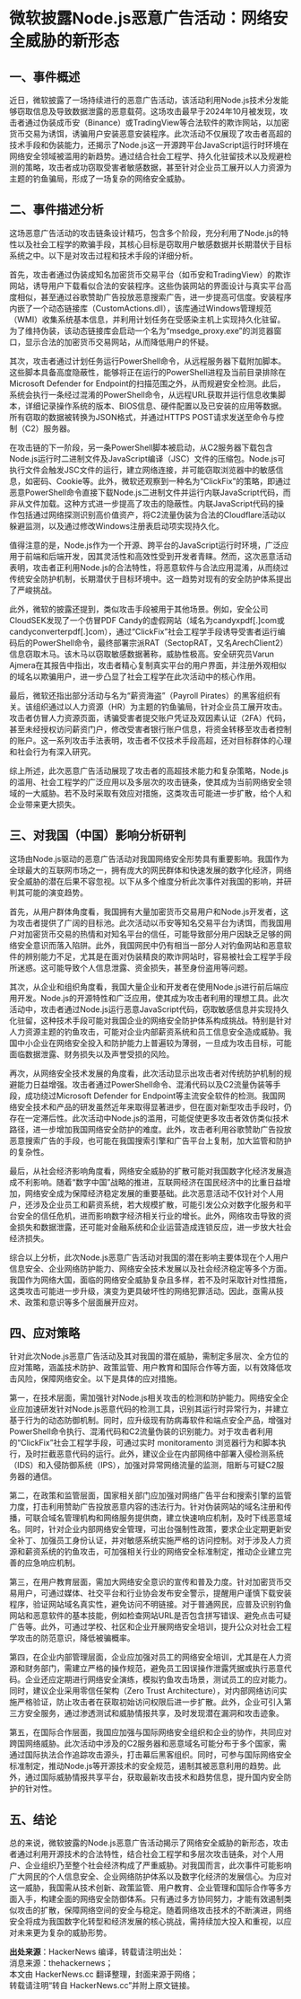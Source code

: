# 微软披露Node.js恶意广告活动：网络安全威胁的新形态

## 一、事件概述

近日，微软披露了一场持续进行的恶意广告活动，该活动利用Node.js技术分发能够窃取信息及导致数据泄露的恶意载荷。这场攻击最早于2024年10月被发现，攻击者通过伪装成币安（Binance）或TradingView等合法软件的欺诈网站，以加密货币交易为诱饵，诱骗用户安装恶意安装程序。此次活动不仅展现了攻击者高超的技术手段和伪装能力，还揭示了Node.js这一开源跨平台JavaScript运行时环境在网络安全领域被滥用的新趋势。通过结合社会工程学、持久化驻留技术以及规避检测的策略，攻击者成功窃取受害者敏感数据，甚至针对企业员工展开以人力资源为主题的钓鱼骗局，形成了一场复杂的网络安全威胁。

## 二、事件描述分析

这场恶意广告活动的攻击链条设计精巧，包含多个阶段，充分利用了Node.js的特性以及社会工程学的欺骗手段，其核心目标是窃取用户敏感数据并长期潜伏于目标系统之中。以下是对攻击过程和技术手段的详细分析。

首先，攻击者通过伪装成知名加密货币交易平台（如币安和TradingView）的欺诈网站，诱导用户下载看似合法的安装程序。这些伪装网站的界面设计与真实平台高度相似，甚至通过谷歌赞助广告投放恶意搜索广告，进一步提高可信度。安装程序内嵌了一个动态链接库（CustomActions.dll），该库通过Windows管理规范（WMI）收集系统基本信息，并利用计划任务在受感染主机上实现持久化驻留。为了维持伪装，该动态链接库会启动一个名为“msedge_proxy.exe”的浏览器窗口，显示合法的加密货币交易网站，从而降低用户的怀疑。

其次，攻击者通过计划任务运行PowerShell命令，从远程服务器下载附加脚本。这些脚本具备高度隐蔽性，能够将正在运行的PowerShell进程及当前目录排除在Microsoft Defender for Endpoint的扫描范围之外，从而规避安全检测。此后，系统会执行一条经过混淆的PowerShell命令，从远程URL获取并运行信息收集脚本，详细记录操作系统的版本、BIOS信息、硬件配置以及已安装的应用等数据。所有窃取的数据被转换为JSON格式，并通过HTTPS POST请求发送至命令与控制（C2）服务器。

在攻击链的下一阶段，另一条PowerShell脚本被启动，从C2服务器下载包含Node.js运行时二进制文件及JavaScript编译（JSC）文件的压缩包。Node.js可执行文件会触发JSC文件的运行，建立网络连接，并可能窃取浏览器中的敏感信息，如密码、Cookie等。此外，微软还观察到一种名为“ClickFix”的策略，即通过恶意PowerShell命令直接下载Node.js二进制文件并运行内联JavaScript代码，而非从文件加载。这种方式进一步提高了攻击的隐蔽性。内联JavaScript代码的操作包括通过网络探测识别高价值资产，将C2流量伪装为合法的Cloudflare活动以躲避监测，以及通过修改Windows注册表启动项实现持久化。

值得注意的是，Node.js作为一个开源、跨平台的JavaScript运行时环境，广泛应用于前端和后端开发，因其灵活性和高效性受到开发者青睐。然而，这次恶意活动表明，攻击者正利用Node.js的合法特性，将恶意软件与合法应用混淆，从而绕过传统安全防护机制，长期潜伏于目标环境中。这一趋势对现有的安全防护体系提出了严峻挑战。

此外，微软的披露还提到，类似攻击手段被用于其他场景。例如，安全公司CloudSEK发现了一个仿冒PDF Candy的虚假网站（域名为candyxpdf[.]com或candyconverterpdf[.]com），通过“ClickFix”社会工程学手段诱导受害者运行编码后的PowerShell命令，最终部署宗派RAT（SectopRAT，又名ArechClient2）信息窃取木马。该木马以窃取敏感数据著称，威胁性极高。安全研究员Varun Ajmera在其报告中指出，攻击者精心复制真实平台的用户界面，并注册外观相似的域名以欺骗用户，进一步凸显了社会工程学在此次活动中的核心作用。

最后，微软还指出部分活动与名为“薪资海盗”（Payroll Pirates）的黑客组织有关。该组织通过以人力资源（HR）为主题的钓鱼骗局，针对企业员工展开攻击。攻击者仿冒人力资源页面，诱骗受害者提交账户凭证及双因素认证（2FA）代码，甚至未经授权访问薪资门户，修改受害者银行账户信息，将资金转移至攻击者控制的账户。这一系列攻击手法表明，攻击者不仅技术手段高超，还对目标群体的心理和社会行为有深入研究。

综上所述，此次恶意广告活动展现了攻击者的高超技术能力和复杂策略，Node.js的滥用、社会工程学的广泛应用以及多层次的攻击链条，使其成为当前网络安全领域的一大威胁。若不及时采取有效应对措施，这类攻击可能进一步扩散，给个人和企业带来更大损失。

## 三、对我国（中国）影响分析研判

这场由Node.js驱动的恶意广告活动对我国网络安全形势具有重要影响。我国作为全球最大的互联网市场之一，拥有庞大的网民群体和快速发展的数字化经济，网络安全威胁的潜在后果不容忽视。以下从多个维度分析此次事件对我国的影响，并研判其可能的演变趋势。

首先，从用户群体角度看，我国拥有大量加密货币交易用户和Node.js开发者，这为攻击者提供了广阔的目标池。此次活动以币安等知名交易平台为诱饵，而我国用户对加密货币交易的热情和对知名平台的信任，可能导致部分用户因缺乏足够的网络安全意识而落入陷阱。此外，我国网民中仍有相当一部分人对钓鱼网站和恶意软件的辨别能力不足，尤其是在面对伪装精良的欺诈网站时，容易被社会工程学手段所迷惑。这可能导致个人信息泄露、资金损失，甚至身份盗用等问题。

其次，从企业和组织角度看，我国大量企业和开发者在使用Node.js进行前后端应用开发。Node.js的开源特性和广泛应用，使其成为攻击者利用的理想工具。此次活动中，攻击者通过Node.js运行恶意JavaScript代码，窃取敏感信息并实现持久化驻留，这种技术手段可能对我国企业的网络安全防护体系构成挑战。特别是针对人力资源主题的钓鱼攻击，可能对企业内部薪资系统和员工信息安全造成威胁。我国中小企业在网络安全投入和防护能力上普遍较为薄弱，一旦成为攻击目标，可能面临数据泄露、财务损失以及声誉受损的风险。

再次，从网络安全技术发展的角度看，此次活动显示出攻击者对传统防护机制的规避能力日益增强。攻击者通过PowerShell命令、混淆代码以及C2流量伪装等手段，成功绕过Microsoft Defender for Endpoint等主流安全软件的检测。我国网络安全技术和产品的研发虽然近年来取得显著进步，但在面对新型攻击手段时，仍存在一定滞后性。此次活动中Node.js的滥用，可能促使更多攻击者效仿类似技术路径，进一步增加我国网络安全防护的难度。此外，攻击者利用谷歌赞助广告投放恶意搜索广告的手段，也可能在我国搜索引擎和广告平台上复制，加大监管和防护的复杂性。

最后，从社会经济影响角度看，网络安全威胁的扩散可能对我国数字化经济发展造成不利影响。随着“数字中国”战略的推进，互联网经济在国民经济中的比重日益增加，网络安全成为保障经济稳定发展的重要基础。此次恶意活动不仅针对个人用户，还涉及企业员工和薪资系统，若大规模扩散，可能引发公众对数字化服务和平台安全的信任危机，进而影响数字经济相关行业的增长。此外，网络攻击导致的资金损失和数据泄露，还可能对金融系统和企业运营造成连锁反应，进一步放大社会经济损失。

综合以上分析，此次Node.js恶意广告活动对我国的潜在影响主要体现在个人用户信息安全、企业网络防护能力、网络安全技术发展以及社会经济稳定等多个方面。我国作为网络大国，面临的网络安全威胁复杂且多样，若不及时采取针对性措施，这类攻击可能进一步升级，演变为更具破坏性的网络犯罪活动。因此，亟需从技术、政策和意识等多个层面展开应对。

## 四、应对策略

针对此次Node.js恶意广告活动及其对我国的潜在威胁，需制定多层次、全方位的应对策略，涵盖技术防护、政策监管、用户教育和国际合作等方面，以有效降低攻击风险，保障网络安全。以下是具体的应对措施。

第一，在技术层面，需加强针对Node.js相关攻击的检测和防护能力。网络安全企业应加速研发针对Node.js恶意代码的检测工具，识别其运行时异常行为，并建立基于行为的动态防御机制。同时，应升级现有防病毒软件和端点安全产品，增强对PowerShell命令执行、混淆代码和C2流量伪装的识别能力。对于攻击者利用的“ClickFix”社会工程学手段，可通过实时 monitoramento 浏览器行为和脚本执行，及时拦截恶意代码的运行。此外，建议企业在内部网络中部署入侵检测系统（IDS）和入侵防御系统（IPS），加强对异常网络流量的监测，阻断与可疑C2服务器的通信。

第二，在政策和监管层面，国家相关部门应加强对网络广告平台和搜索引擎的监管力度，打击利用赞助广告投放恶意内容的违法行为。针对伪装网站的域名注册和传播，可联合域名管理机构和网络服务提供商，建立快速响应机制，及时下线恶意域名。同时，针对企业内部网络安全管理，可出台强制性政策，要求企业定期更新安全补丁、加强员工身份认证，并对敏感系统实施严格的访问控制。对于涉及人力资源和薪资系统的钓鱼攻击，可加强相关行业的网络安全标准制定，推动企业建立完善的应急响应机制。

第三，在用户教育层面，需加大网络安全意识的宣传和普及力度。针对加密货币交易用户，可通过媒体、社交平台和行业协会发布安全警示，提醒用户谨慎下载安装程序，验证网站域名真实性，避免访问不明链接。对于普通网民，应普及识别钓鱼网站和恶意软件的基本技能，例如检查网站URL是否包含拼写错误、避免点击可疑广告等。此外，可通过学校、社区和企业开展网络安全培训，提升公众对社会工程学攻击的防范意识，降低被骗概率。

第四，在企业内部管理层面，企业应加强对员工的网络安全培训，尤其是在人力资源和财务部门，需建立严格的操作规范，避免员工因误操作泄露凭据或执行恶意代码。企业还应定期进行网络安全演练，模拟钓鱼攻击场景，测试员工的应对能力。同时，建议企业采用零信任架构（Zero Trust Architecture），对内部网络访问实施严格验证，防止攻击者在获取初始访问权限后进一步扩散。此外，企业可引入第三方安全服务，通过渗透测试和威胁情报共享，及时发现潜在漏洞和攻击迹象。

第五，在国际合作层面，我国应加强与国际网络安全组织和企业的协作，共同应对跨国网络威胁。此次活动中涉及的C2服务器和恶意域名可能分布于多个国家，需通过国际执法合作追踪攻击源头，打击幕后黑客组织。同时，可参与国际网络安全标准制定，推动Node.js等开源技术的安全规范，遏制其被恶意利用的趋势。此外，通过国际威胁情报共享平台，获取最新攻击技术和趋势信息，提升国内安全防护的针对性。

## 五、结论

总的来说，微软披露的Node.js恶意广告活动揭示了网络安全威胁的新形态，攻击者通过利用开源技术的合法特性，结合社会工程学和多层次攻击链条，对个人用户、企业组织乃至整个社会经济构成了严重威胁。对我国而言，此次事件可能影响广大网民的个人信息安全、企业网络防护体系以及数字化经济的发展信心。为应对这一威胁，我国需从技术创新、政策监管、用户教育、企业管理和国际合作等多方面入手，构建全面的网络安全防御体系。只有通过多方协同努力，才能有效遏制类似攻击的扩散，保障网络空间的安全与稳定。随着网络攻击技术的不断演进，网络安全将成为我国数字化转型和经济发展的核心挑战，需持续加大投入和重视，以应对未来更为复杂的威胁形势。

**出处来源**：HackerNews 编译，转载请注明出处：  
消息来源：thehackernews；  
本文由 HackerNews.cc 翻译整理，封面来源于网络；  
转载请注明“转自 HackerNews.cc”并附上原文链接。